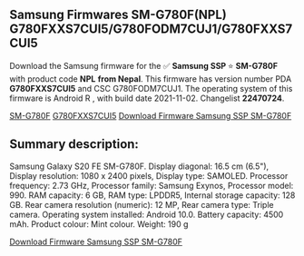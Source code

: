 <h2>Samsung Firmwares SM-G780F(NPL) G780FXXS7CUI5/G780FODM7CUJ1/G780FXXS7CUI5</h2>
Download the Samsung firmware for the ✅ <strong>Samsung SSP </strong> ⭐ <strong>SM-G780F</strong> with product code <strong>NPL</strong> <strong> from Nepal</strong>. This firmware has version number PDA <strong>G780FXXS7CUI5</strong> and CSC G780FODM7CUJ1. The operating system of this firmware is Android R , with build date 2021-11-02. Changelist <strong>22470724</strong>.


[SM-G780F](https://samfirm.shop/samsung/model/SM-G780F)
[G780FXXS7CUI5](https://samfirm.shop/samsung/pda/G780FXXS7CUI5)
[Download Firmware Samsung SSP SM-G780F](https://samfirm.shop/samsung/firmware/470924)
<h2>Summary description:</h2>
<p>Samsung Galaxy S20 FE SM-G780F. Display diagonal: 16.5 cm (6.5"), Display resolution: 1080 x 2400 pixels, Display type: SAMOLED. Processor frequency: 2.73 GHz, Processor family: Samsung Exynos, Processor model: 990. RAM capacity: 6 GB, RAM type: LPDDR5, Internal storage capacity: 128 GB. Rear camera resolution (numeric): 12 MP, Rear camera type: Triple camera. Operating system installed: Android 10.0. Battery capacity: 4500 mAh. Product colour: Mint colour. Weight: 190 g</p>


[Download Firmware Samsung SSP SM-G780F](https://samfirm.shop/samsung/firmware/470924)
